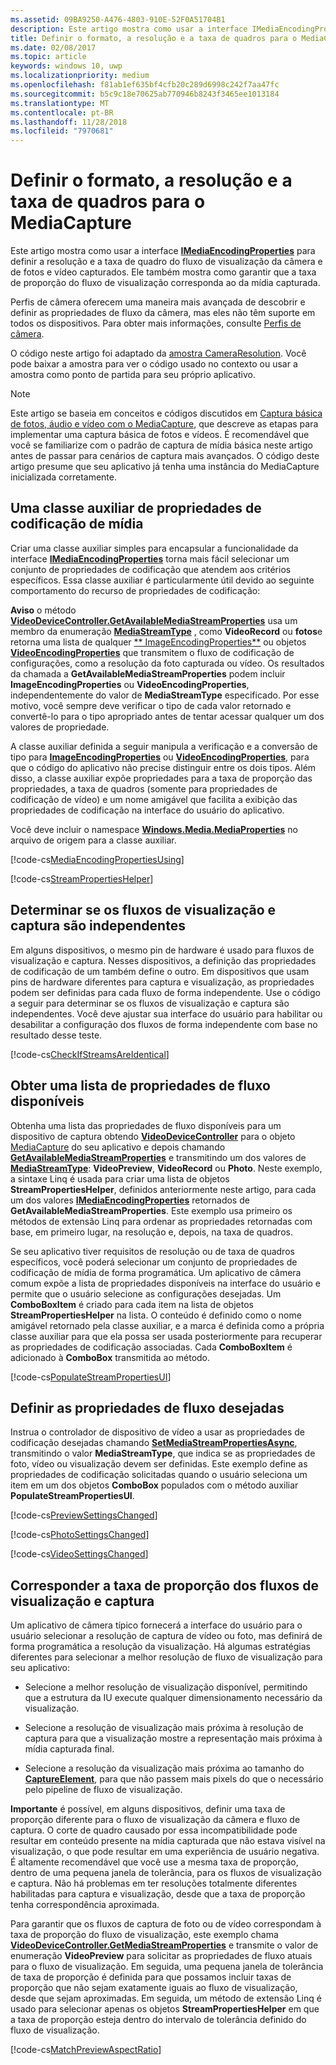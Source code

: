 ```yaml
---
ms.assetid: 09BA9250-A476-4803-910E-52F0A51704B1
description: Este artigo mostra como usar a interface IMediaEncodingProperties para definir a resolução e a taxa de quadro do fluxo de visualização da câmera e de fotos e vídeo capturados.
title: Definir o formato, a resolução e a taxa de quadros para o MediaCapture
ms.date: 02/08/2017
ms.topic: article
keywords: windows 10, uwp
ms.localizationpriority: medium
ms.openlocfilehash: f81ab1ef635bf4cfb20c289d6998c242f7aa47fc
ms.sourcegitcommit: b5c9c18e70625ab770946b8243f3465ee1013184
ms.translationtype: MT
ms.contentlocale: pt-BR
ms.lasthandoff: 11/28/2018
ms.locfileid: "7970681"
---
```

# <a name="set-format-resolution-and-frame-rate-for-mediacapture"></a>Definir o formato, a resolução e a taxa de quadros para o MediaCapture



Este artigo mostra como usar a interface [**IMediaEncodingProperties**](https://msdn.microsoft.com/library/windows/apps/hh701011) para definir a resolução e a taxa de quadro do fluxo de visualização da câmera e de fotos e vídeo capturados. Ele também mostra como garantir que a taxa de proporção do fluxo de visualização corresponda ao da mídia capturada.

Perfis de câmera oferecem uma maneira mais avançada de descobrir e definir as propriedades de fluxo da câmera, mas eles não têm suporte em todos os dispositivos. Para obter mais informações, consulte [Perfis de câmera](camera-profiles.md).

O código neste artigo foi adaptado da [amostra CameraResolution](http://go.microsoft.com/fwlink/p/?LinkId=624252&clcid=0x409). Você pode baixar a amostra para ver o código usado no contexto ou usar a amostra como ponto de partida para seu próprio aplicativo.

> [!NOTE] 
> Este artigo se baseia em conceitos e códigos discutidos em [Captura básica de fotos, áudio e vídeo com o MediaCapture](basic-photo-video-and-audio-capture-with-MediaCapture.md), que descreve as etapas para implementar uma captura básica de fotos e vídeos. É recomendável que você se familiarize com o padrão de captura de mídia básica neste artigo antes de passar para cenários de captura mais avançados. O código deste artigo presume que seu aplicativo já tenha uma instância do MediaCapture inicializada corretamente.

## <a name="a-media-encoding-properties-helper-class"></a>Uma classe auxiliar de propriedades de codificação de mídia

Criar uma classe auxiliar simples para encapsular a funcionalidade da interface [**IMediaEncodingProperties**](https://msdn.microsoft.com/library/windows/apps/hh701011) torna mais fácil selecionar um conjunto de propriedades de codificação que atendem aos critérios específicos. Essa classe auxiliar é particularmente útil devido ao seguinte comportamento do recurso de propriedades de codificação:

**Aviso**  o método [**VideoDeviceController.GetAvailableMediaStreamProperties**](https://msdn.microsoft.com/library/windows/apps/br211994) usa um membro da enumeração [**MediaStreamType**](https://msdn.microsoft.com/library/windows/apps/br226640) , como **VideoRecord** ou **fotos**e retorna uma lista de qualquer [** ImageEncodingProperties**](https://msdn.microsoft.com/library/windows/apps/hh700993) ou objetos [**VideoEncodingProperties**](https://msdn.microsoft.com/library/windows/apps/hh701217) que transmitem o fluxo de codificação de configurações, como a resolução da foto capturada ou vídeo. Os resultados da chamada a **GetAvailableMediaStreamProperties** podem incluir **ImageEncodingProperties** ou **VideoEncodingProperties**, independentemente do valor de **MediaStreamType** especificado. Por esse motivo, você sempre deve verificar o tipo de cada valor retornado e convertê-lo para o tipo apropriado antes de tentar acessar qualquer um dos valores de propriedade.

A classe auxiliar definida a seguir manipula a verificação e a conversão de tipo para [**ImageEncodingProperties**](https://msdn.microsoft.com/library/windows/apps/hh700993) ou [**VideoEncodingProperties**](https://msdn.microsoft.com/library/windows/apps/hh701217), para que o código do aplicativo não precise distinguir entre os dois tipos. Além disso, a classe auxiliar expõe propriedades para a taxa de proporção das propriedades, a taxa de quadros (somente para propriedades de codificação de vídeo) e um nome amigável que facilita a exibição das propriedades de codificação na interface do usuário do aplicativo.

Você deve incluir o namespace [**Windows.Media.MediaProperties**](https://msdn.microsoft.com/library/windows/apps/hh701296) no arquivo de origem para a classe auxiliar.

[!code-cs[MediaEncodingPropertiesUsing](./code/BasicMediaCaptureWin10/cs/MainPage.xaml.cs#SnippetMediaEncodingPropertiesUsing)]

[!code-cs[StreamPropertiesHelper](./code/BasicMediaCaptureWin10/cs/StreamPropertiesHelper.cs#SnippetStreamPropertiesHelper)]

## <a name="determine-if-the-preview-and-capture-streams-are-independent"></a>Determinar se os fluxos de visualização e captura são independentes

Em alguns dispositivos, o mesmo pin de hardware é usado para fluxos de visualização e captura. Nesses dispositivos, a definição das propriedades de codificação de um também define o outro. Em dispositivos que usam pins de hardware diferentes para captura e visualização, as propriedades podem ser definidas para cada fluxo de forma independente. Use o código a seguir para determinar se os fluxos de visualização e captura são independentes. Você deve ajustar sua interface do usuário para habilitar ou desabilitar a configuração dos fluxos de forma independente com base no resultado desse teste.

[!code-cs[CheckIfStreamsAreIdentical](./code/BasicMediaCaptureWin10/cs/MainPage.xaml.cs#SnippetCheckIfStreamsAreIdentical)]

## <a name="get-a-list-of-available-stream-properties"></a>Obter uma lista de propriedades de fluxo disponíveis

Obtenha uma lista das propriedades de fluxo disponíveis para um dispositivo de captura obtendo [**VideoDeviceController**](https://msdn.microsoft.com/library/windows/apps/br226825) para o objeto [MediaCapture](capture-photos-and-video-with-mediacapture.md) do seu aplicativo e depois chamando [**GetAvailableMediaStreamProperties**](https://msdn.microsoft.com/library/windows/apps/br211994) e transmitindo um dos valores de [**MediaStreamType**](https://msdn.microsoft.com/library/windows/apps/br226640): **VideoPreview**, **VideoRecord** ou **Photo**. Neste exemplo, a sintaxe Linq é usada para criar uma lista de objetos **StreamPropertiesHelper**, definidos anteriormente neste artigo, para cada um dos valores [**IMediaEncodingProperties**](https://msdn.microsoft.com/library/windows/apps/hh701011) retornados de **GetAvailableMediaStreamProperties**. Este exemplo usa primeiro os métodos de extensão Linq para ordenar as propriedades retornadas com base, em primeiro lugar, na resolução e, depois, na taxa de quadros.

Se seu aplicativo tiver requisitos de resolução ou de taxa de quadros específicos, você poderá selecionar um conjunto de propriedades de codificação de mídia de forma programática. Um aplicativo de câmera comum expõe a lista de propriedades disponíveis na interface do usuário e permite que o usuário selecione as configurações desejadas. Um **ComboBoxItem** é criado para cada item na lista de objetos **StreamPropertiesHelper** na lista. O conteúdo é definido como o nome amigável retornado pela classe auxiliar, e a marca é definida como a própria classe auxiliar para que ela possa ser usada posteriormente para recuperar as propriedades de codificação associadas. Cada **ComboBoxItem** é adicionado à **ComboBox** transmitida ao método.

[!code-cs[PopulateStreamPropertiesUI](./code/BasicMediaCaptureWin10/cs/MainPage.xaml.cs#SnippetPopulateStreamPropertiesUI)]

## <a name="set-the-desired-stream-properties"></a>Definir as propriedades de fluxo desejadas

Instrua o controlador de dispositivo de vídeo a usar as propriedades de codificação desejadas chamando [**SetMediaStreamPropertiesAsync**](https://msdn.microsoft.com/library/windows/apps/hh700895), transmitindo o valor **MediaStreamType**, que indica se as propriedades de foto, vídeo ou visualização devem ser definidas. Este exemplo define as propriedades de codificação solicitadas quando o usuário seleciona um item em um dos objetos **ComboBox** populados com o método auxiliar **PopulateStreamPropertiesUI**.

[!code-cs[PreviewSettingsChanged](./code/BasicMediaCaptureWin10/cs/MainPage.xaml.cs#SnippetPreviewSettingsChanged)]

[!code-cs[PhotoSettingsChanged](./code/BasicMediaCaptureWin10/cs/MainPage.xaml.cs#SnippetPhotoSettingsChanged)]

[!code-cs[VideoSettingsChanged](./code/BasicMediaCaptureWin10/cs/MainPage.xaml.cs#SnippetVideoSettingsChanged)]

## <a name="match-the-aspect-ratio-of-the-preview-and-capture-streams"></a>Corresponder a taxa de proporção dos fluxos de visualização e captura

Um aplicativo de câmera típico fornecerá a interface do usuário para o usuário selecionar a resolução de captura de vídeo ou foto, mas definirá de forma programática a resolução da visualização. Há algumas estratégias diferentes para selecionar a melhor resolução de fluxo de visualização para seu aplicativo:

-   Selecione a melhor resolução de visualização disponível, permitindo que a estrutura da IU execute qualquer dimensionamento necessário da visualização.

-   Selecione a resolução de visualização mais próxima à resolução de captura para que a visualização mostre a representação mais próxima à mídia capturada final.

-   Selecione a resolução da visualização mais próxima ao tamanho do [**CaptureElement**](https://msdn.microsoft.com/library/windows/apps/br209278), para que não passem mais pixels do que o necessário pelo pipeline de fluxo de visualização.

**Importante**  é possível, em alguns dispositivos, definir uma taxa de proporção diferente para o fluxo de visualização da câmera e fluxo de captura. O corte de quadro causado por essa incompatibilidade pode resultar em conteúdo presente na mídia capturada que não estava visível na visualização, o que pode resultar em uma experiência de usuário negativa. É altamente recomendável que você use a mesma taxa de proporção, dentro de uma pequena janela de tolerância, para os fluxos de visualização e captura. Não há problemas em ter resoluções totalmente diferentes habilitadas para captura e visualização, desde que a taxa de proporção tenha correspondência aproximada.


Para garantir que os fluxos de captura de foto ou de vídeo correspondam à taxa de proporção do fluxo de visualização, este exemplo chama [**VideoDeviceController.GetMediaStreamProperties**](https://msdn.microsoft.com/library/windows/apps/br211995) e transmite o valor de enumeração **VideoPreview** para solicitar as propriedades de fluxo atuais para o fluxo de visualização. Em seguida, uma pequena janela de tolerância de taxa de proporção é definida para que possamos incluir taxas de proporção que não sejam exatamente iguais ao fluxo de visualização, desde que sejam aproximadas. Em seguida, um método de extensão Linq é usado para selecionar apenas os objetos **StreamPropertiesHelper** em que a taxa de proporção esteja dentro do intervalo de tolerância definido do fluxo de visualização.

[!code-cs[MatchPreviewAspectRatio](./code/BasicMediaCaptureWin10/cs/MainPage.xaml.cs#SnippetMatchPreviewAspectRatio)]

 

 




